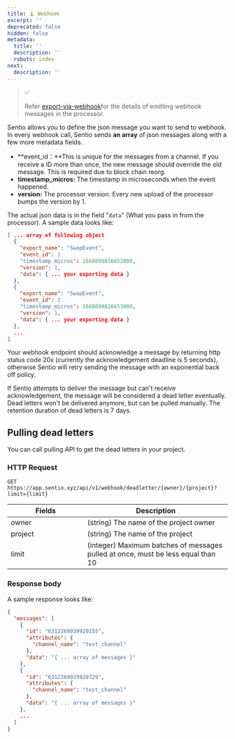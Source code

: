 ```yaml
---
title: 🪝 Webhook
excerpt: ''
deprecated: false
hidden: false
metadata:
  title: ''
  description: ''
  robots: index
next:
  description: ''
---
```

> ✅
>
> Refer [export-via-webhook](export-via-webhook "mention")for the details of emitting webhook messages in the processor.


Sentio allows you to define the json message you want to send to webhook. In every webhook call, Sentio sends **an array** of json messages along with a few more metadata fields.

* **event\_id：**This is unique for the messages from a channel. If you receive a ID more than once, the new message should override the old message. This is required due to block chain reorg.
* **timestamp\_micros:** The timestamp in microseconds when the event happened.
* **version:** The processor version. Every new upload of the processor bumps the version by 1.

The actual json data is in the field "`data`" (What you pass in from the processor). A sample data looks like:

```json
[ ... array of following object
  {
    "export_name": "SwapEvent",
    "event_id": 1
    "timestamp_micros": 1668099816652000,
    "version": 1,
    "data": { ... your exporting data }
  },
  {
    "export_name": "SwapEvent",
    "event_id": 2
    "timestamp_micros": 1668099816653000,
    "version": 1,
    "data": { ... your exporting data }
  },
  ...
]
```

Your webhook endpoint should acknowledge a message by returning http status code 20x (currently the acknowledgement deadline is 5 seconds), otherwise Sentio will retry sending the message with an exponential back off policy.&#x20;

If Sentio attempts to deliver the message but can't receive acknowledgement, the message will be considered a dead letter eventually. Dead letters won't be delivered anymore, but can be pulled manually. The retention duration of dead letters is 7 days.

## Pulling dead letters&#x20;

You can call pulling API to get the dead letters in your project.

### HTTP Request

```
GET https://app.sentio.xyz/api/v1/webhook/deadletter/{owner}/{project}?limit={limit}
```

<table><thead><tr><th width="159">Fields</th><th>Description</th></tr></thead><tbody><tr><td>owner</td><td>(string) The name of the project owner</td></tr><tr><td>project</td><td>(string) The name of the project</td></tr><tr><td>limit</td><td>(integer) Maximum batches of messages pulled at once, must be less equal than 10</td></tr></tbody></table>

### Response body

A sample response looks like:

```json
{
  "messages": [
    {
      "id": "6312269039920155",
      "attributes": {
        "channel_name": "test_channel"
      },
      "data": "{ ... array of messages }"
    },
    {
      "id": "6312269039920729",
      "attributes": {
        "channel_name": "test_channel"
      },
      "data": "{ ... array of messages }"
    },
    ...
  ]
}
```